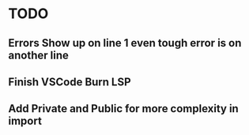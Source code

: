 # TODO

## Errors Show up on line 1 even tough error is on another line

## Finish VSCode Burn LSP

## Add Private and Public for more complexity in import 